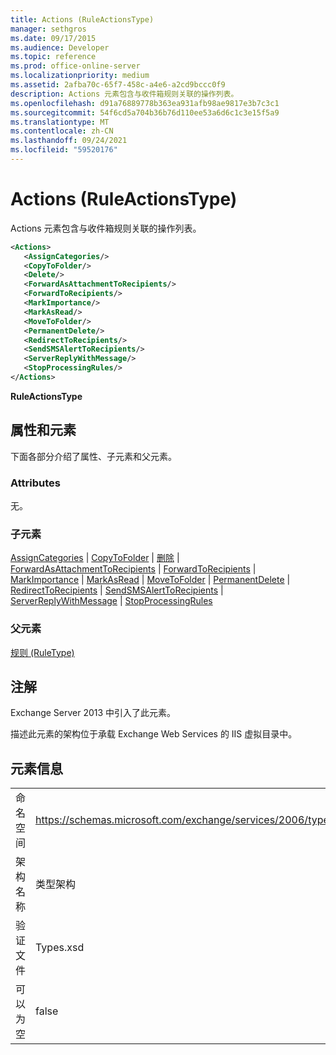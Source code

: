 ```yaml
---
title: Actions (RuleActionsType)
manager: sethgros
ms.date: 09/17/2015
ms.audience: Developer
ms.topic: reference
ms.prod: office-online-server
ms.localizationpriority: medium
ms.assetid: 2afba70c-65f7-458c-a4e6-a2cd9bccc0f9
description: Actions 元素包含与收件箱规则关联的操作列表。
ms.openlocfilehash: d91a76889778b363ea931afb98ae9817e3b7c3c1
ms.sourcegitcommit: 54f6cd5a704b36b76d110ee53a6d6c1c3e15f5a9
ms.translationtype: MT
ms.contentlocale: zh-CN
ms.lasthandoff: 09/24/2021
ms.locfileid: "59520176"
---
```

# <a name="actions-ruleactionstype"></a>Actions (RuleActionsType)

Actions 元素包含与收件箱规则关联的操作列表。 
  
```XML
<Actions>
   <AssignCategories/>
   <CopyToFolder/>
   <Delete/>
   <ForwardAsAttachmentToRecipients/>
   <ForwardToRecipients/>
   <MarkImportance/>
   <MarkAsRead/>
   <MoveToFolder/>
   <PermanentDelete/>
   <RedirectToRecipients/>
   <SendSMSAlertToRecipients/>
   <ServerReplyWithMessage/>
   <StopProcessingRules/>
</Actions>
```

 **RuleActionsType**
## <a name="attributes-and-elements"></a>属性和元素

下面各部分介绍了属性、子元素和父元素。
  
### <a name="attributes"></a>Attributes

无。
  
### <a name="child-elements"></a>子元素

[AssignCategories](assigncategories.md)  | [CopyToFolder](copytofolder.md)  | [删除](delete.md)  | [ForwardAsAttachmentToRecipients](forwardasattachmenttorecipients.md)  | [ForwardToRecipients](forwardtorecipients.md)  | [MarkImportance](markimportance.md)  | [MarkAsRead](markasread.md)  | [MoveToFolder](movetofolder.md)  | [PermanentDelete](permanentdelete.md)  | [RedirectToRecipients](redirecttorecipients.md)  | [SendSMSAlertToRecipients](sendsmsalerttorecipients.md)  | [ServerReplyWithMessage](serverreplywithmessage.md)  | [StopProcessingRules](stopprocessingrules.md)
  
### <a name="parent-elements"></a>父元素

[规则 (RuleType)](rule-ruletype.md)
  
## <a name="remarks"></a>注解

Exchange Server 2013 中引入了此元素。
  
描述此元素的架构位于承载 Exchange Web Services 的 IIS 虚拟目录中。
  
## <a name="element-information"></a>元素信息

|||
|:-----|:-----|
|命名空间  <br/> |https://schemas.microsoft.com/exchange/services/2006/types  <br/> |
|架构名称  <br/> |类型架构  <br/> |
|验证文件  <br/> |Types.xsd  <br/> |
|可以为空  <br/> |false  <br/> |
   

